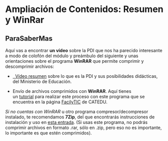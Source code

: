 # Ampliación de Contenidos: Resumen y WinRar

## ParaSaberMas

Aquí vas a encontrar **un vídeo** sobre la PDI que nos ha parecido interesante a modo de colofón del módulo y preámbulo del siguiente y unas orientaciones sobre el programa **WinRAR** que permite comprimir y descomprimir archivos:

*   [  Vídeo resumen](http://www.catedu.es/facilytic/2013/10/10/minitutorial-de-la-pdi/) sobre lo que es la PDI y sus posibilidades didácticas, del Ministerio de Educación.

*   Envío de archivos comprimidos con **WinRAR**. Aquí tienes un [tutorial](http://www.catedu.es/facilytic/2013/10/19/comprimir-archivos-con-winrar/) para realizar este proceso con este programa que se encuentra en la página [FacilyTIC](http://www.catedu.es/facilytic/) de CATEDU.
    

_Si no cuentas con WinRAR_ u otro programa compresor/decompresor instalado, te recomendamos **7Zip**, del que encontrarás instrucciones de instalación y uso en [esta entrada](http://www.catedu.es/facilytic/2013/05/30/7zip-comprimir-y-descomprimir-archivos-con-software-libre-colaboracion-t-i-c-secundaria/). (Si usas este programa, no podrás comprimir archivos en formato .rar, sólo en .zip, pero eso no es importante, lo importante es que estén comprimidos).

